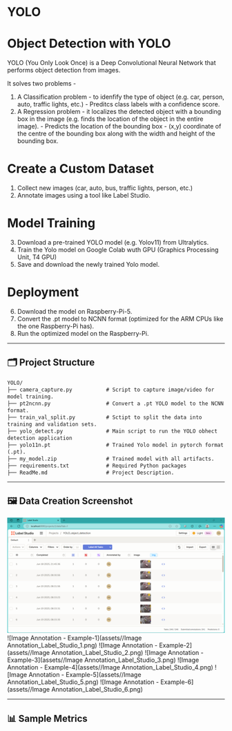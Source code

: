 # YOLO

# Object Detection with YOLO 
YOLO (You Only Look Once) is a Deep Convolutional Neural Network that performs object detection from images.

It solves two problems - 
1. A Classification problem - to idenfify the type of object (e.g. car, person, auto, traffic lights, etc.) - Preditcs class labels with a confidence score.
2. A Regression problem - it localizes the detected object with a bounding box in the image (e.g. finds the location of the object in the entire image). - Predicts the location of the bounding box - (x,y) coordinate of the centre of the bounding box along with the width and height of the bounding box.


# Create a Custom Dataset
1. Collect new images (car, auto, bus, traffic lights, person, etc.)
2. Annotate images using a tool like Label Studio.

# Model Training
3. Download a pre-trained YOLO model (e.g. Yolov11) from Ultralytics.
4. Train the Yolo model on Google Colab wuth GPU (Graphics Processing Unit, T4 GPU)
5. Save and download the newly trained Yolo model.

# Deployment
6. Download the model on Raspberry-Pi-5.
7. Convert the .pt model to NCNN format (optimized for the ARM CPUs like the one Raspberry-Pi has).
8. Run the optimized model on the Raspberry-Pi.


---
## 🗂️ Project Structure

```
YOLO/
├── camera_capture.py           # Script to capture image/video for model training.
├── pt2ncnn.py                  # Convert a .pt YOLO model to the NCNN format.
├── train_val_split.py          # Sctipt to split the data into training and validation sets.
├── yolo_detect.py              # Main script to run the YOLO obhect detection application
├── yolo11n.pt                  # Trained Yolo model in pytorch format (.pt).
├── my_model.zip                # Trained model with all artifacts.
├── requirements.txt            # Required Python packages
├── ReadMe.md                   # Project Description.

```

---
## 🖼 Data Creation Screenshot
![Labe Studio Interface](assets/Image%20Annotation_Label_Studio.png)
![Image Annotation - Example-1](assets//Image Annotation_Label_Studio_1.png)
![Image Annotation - Example-2](assets//Image Annotation_Label_Studio_2.png)
![Image Annotation - Example-3](assets//Image Annotation_Label_Studio_3.png)
![Image Annotation - Example-4](assets//Image Annotation_Label_Studio_4.png)
![Image Annotation - Example-5](assets//Image Annotation_Label_Studio_5.png)
![Image Annotation - Example-6](assets//Image Annotation_Label_Studio_6.png)

---



## 📊 Sample Metrics

 
 
